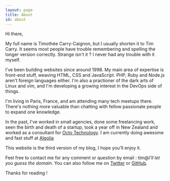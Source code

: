 ```yaml
---
layout: page
title: About
id: about
---
```


Hi there,

My full name is Timothée Carry-Caignon, but I usually shorten it to Tim Carry.
It seems most people have trouble remembering and spelling the longer version
correctly. Strange isn't it ? I never had any trouble with it myself.

I've been building websites since around 1998. My main area of expertise is
front-end stuff, weaving HTML, CSS and JavaScript. PHP, Ruby and Node.js aren't
foreign languages either. I'm also a practioner of the dark arts of Linux and
vim, and I'm developing a growing interest in the DevOps side of things.

I'm living in Paris, France, and am attending many tech meetups there. There's
nothing more valuable than chatting with fellow passionate people to expand one
knowledge.

In the past, I've worked in small agencies, done some freelancing work, seen the
birth and death of a startup, took a year off in New Zealand and worked as
a consultant for [Octo Technology](http://www.octo.com/). I am currently doing
awesome and fast stuff at [Algolia](https://www.algolia.com/)

This website is the third version of my blog, I hope you'll enjoy it.

Feel free to contact me for any comment or question by email : tim@*I'll let
you guess the domain*.  You can also follow me on
[Twitter](https://twitter.com/pixelastic) or
[GitHub](https://github.com/pixelastic).

Thanks for reading !
